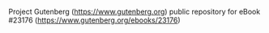 Project Gutenberg (https://www.gutenberg.org) public repository for eBook #23176 (https://www.gutenberg.org/ebooks/23176)
